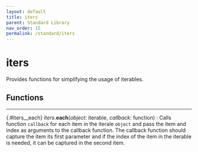 ```yaml
---
layout: default
title: iters
parent: Standard Library
nav_order: 15
permalink: /standard/iters
---
```


# iters

Provides functions for simplifying the usage of iterables.



<h2>Functions</h2><hr>

{:#iters__each} _iters_.**each**(_object_: iterable, _callback_: function)
: Calls function `callback` for each item in the iterale `object` and 
  pass the item and index as arguments to the callback function. 
  The callback function should capture the item its first parameter and if 
  the index of the item in the iterable is needed, it can be captured in 
  the second item.


